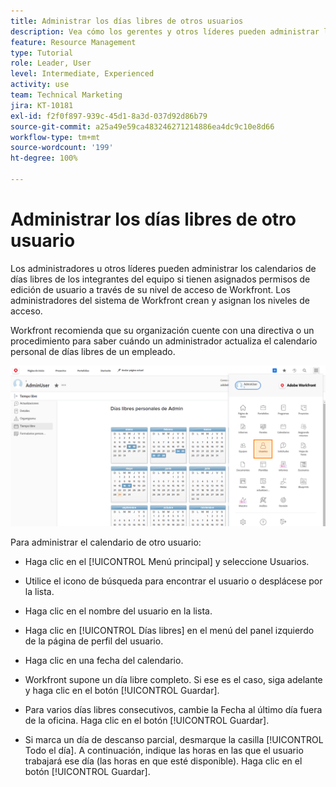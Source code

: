 ```yaml
---
title: Administrar los días libres de otros usuarios
description: Vea cómo los gerentes y otros líderes pueden administrar los calendarios de días libres de su equipo.
feature: Resource Management
type: Tutorial
role: Leader, User
level: Intermediate, Experienced
activity: use
team: Technical Marketing
jira: KT-10181
exl-id: f2f0f897-939c-45d1-8a3d-037d92d86b79
source-git-commit: a25a49e59ca483246271214886ea4dc9c10e8d66
workflow-type: tm+mt
source-wordcount: '199'
ht-degree: 100%

---
```


# Administrar los días libres de otro usuario

Los administradores u otros líderes pueden administrar los calendarios de días libres de los integrantes del equipo si tienen asignados permisos de edición de usuario a través de su nivel de acceso de Workfront. Los administradores del sistema de Workfront crean y asignan los niveles de acceso.

Workfront recomienda que su organización cuente con una directiva o un procedimiento para saber cuándo un administrador actualiza el calendario personal de días libres de un empleado.

![usuario en el menú principal](assets/mouto_01.png)

Para administrar el calendario de otro usuario:

* Haga clic en el [!UICONTROL Menú principal] y seleccione Usuarios.

* Utilice el icono de búsqueda para encontrar el usuario o desplácese por la lista.

* Haga clic en el nombre del usuario en la lista.

* Haga clic en [!UICONTROL Días libres] en el menú del panel izquierdo de la página de perfil del usuario.

* Haga clic en una fecha del calendario.

* Workfront supone un día libre completo. Si ese es el caso, siga adelante y haga clic en el botón [!UICONTROL Guardar].

* Para varios días libres consecutivos, cambie la Fecha al último día fuera de la oficina. Haga clic en el botón [!UICONTROL Guardar].

* Si marca un día de descanso parcial, desmarque la casilla [!UICONTROL Todo el día]. A continuación, indique las horas en las que el usuario trabajará ese día (las horas en que esté disponible). Haga clic en el botón [!UICONTROL Guardar].
